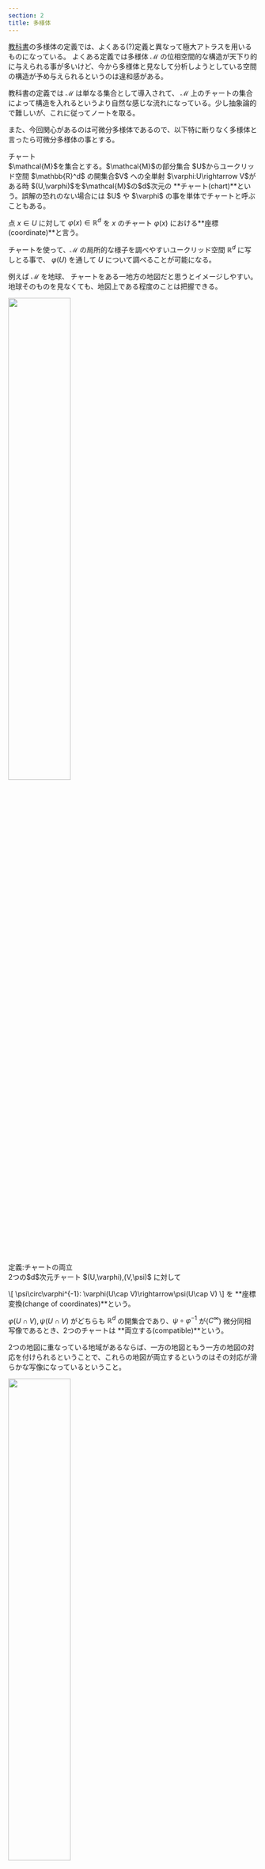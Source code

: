 ```yaml
---
section: 2
title: 多様体
---
```


[教科書](https://press.princeton.edu/absil)の多様体の定義では、よくある(?)定義と異なって極大アトラスを用いるものになっている。
よくある定義では多様体 $\mathcal{M}$ の位相空間的な構造が天下り的に与えられる事が多いけど、今から多様体と見なして分析しようとしている空間の構造が予め与えられるというのは違和感がある。

教科書の定義では $\mathcal{M}$ は単なる集合として導入されて、 $\mathcal{M}$ 上のチャートの集合によって構造を入れるというより自然な感じな流れになっている。少し抽象論的で難しいが、これに従ってノートを取る。

また、今回関心があるのは可微分多様体であるので、以下特に断りなく多様体と言ったら可微分多様体の事とする。

<div class="def" markdown=1>
<div class="title"> チャート </div>
$\mathcal{M}$を集合とする。$\mathcal{M}$の部分集合 $U$からユークリッド空間 $\mathbb{R}^d$ の開集合$V$ への全単射 $\varphi:U\rightarrow V$がある時 $(U,\varphi)$を$\mathcal{M}$の$d$次元の **チャート(chart)**という。誤解の恐れのない場合には $U$ や $\varphi$ の事を単体でチャートと呼ぶこともある。

点 $x\in U$ に対して $\varphi(x)\in\mathbb{R}^d$ を $x$ のチャート $\varphi(x)$ における**座標(coordinate)**と言う。
</div>

チャートを使って、$\mathcal{M}$ の局所的な様子を調べやすいユークリッド空間 $\mathbb{R}^d$ に写しとる事で、 $\varphi(U)$ を通して $U$ について調べることが可能になる。

例えば $\mathcal{M}$ を地球、 チャートをある一地方の地図だと思うとイメージしやすい。地球そのものを見なくても、地図上である程度のことは把握できる。

<img src="images/chart.png" width="50%">

<div class="def" markdown=1>
<div class="title"> 定義:チャートの両立 </div>
2つの$d$次元チャート $(U,\varphi),(V,\psi)$ に対して

\\[ \psi\circ\varphi^{-1}: \varphi(U\cap V)\rightarrow\psi(U\cap V) \\]
を **座標変換(change of coordinates)**という。

$\varphi(U\cap V), \psi(U\cap V)$ がどちらも $\mathbb{R}^d$ の開集合であり、$\psi\circ\varphi^{-1}$ が($C^\infty$) 微分同相写像であるとき、2つのチャートは **両立する(compatible)**という。
</div>

2つの地図に重なっている地域があるならば、一方の地図ともう一方の地図の対応を付けられるということで、これらの地図が両立するというのはその対応が滑らかな写像になっているということ。

<img src="images/change_of_coordinates.png" width="50%">

特別な場合として交わらないチャートは常に両立する。なぜならば $U\cap V=\emptyset$ ならば
$\varphi$ は全単射だから $\varphi(U\cap V)=\emptyset$。よってこれは $\mathbb{R}^d$ の開集合。 $\psi(U\cap V)$ も同じく開集合。
$\psi\circ\varphi^{-1}$ は空写像になるが、空写像は微分同相。

チャート $(U,\varphi)$ と $U$の部分集合 $V\subset U$ について $\varphi(V)$ が $\mathbb{R}^d$ の開集合ならば、 $(V,\varphi\|_V)$ もチャートである。但し、 $\varphi\|_V$ は $\varphi$ の定義域を $V$ に制限した写像。これは、これらの間の座標変換が恒等写像になる事から明らか。地図をその一部にだけ注目しても地図である事は変わらないという事。

両立関係は同値関係とは限らない。3つのチャート $(U,\varphi),(V,\psi),(W,\xi)$ について前者2つ、後者2つが両立しても $\varphi(U\cap W),\xi(U\cap W)$ が $\mathbb{R}^d$ の開集合とは限らない為、推移律が成り立たない。

<div class="def" markdown=1>
<div class="title"> アトラス </div>
$\mathcal{M}$ を集合とする。$\mathcal{M}$の $d$次元チャートの集合
 $\\{(U_\lambda,\varphi_\lambda\\}$ で

\\[ \mathcal{M}=\bigcup_\lambda U_\lambda \\]

であり、任意の2つのチャートが両立するものを
 $d$次元 **アトラス(atlas)**という。
</div>

アトラスは地図を集めた地図帳。

---
2次元単位球面のアトラスの例:

$S^2=\\{(x,y,z)\|x^2+y^2+z^2=1\\}$ について $U_+=S^2\setminus\\{(0,0,-1)\\},U_-=S^2\setminus\\{(0,0,1)\\}$
とする。$U_+$ は$S^2$の南極一点を除いた集合、$U_-$ は北極一点を除いた集合。
$\varphi_+:U_+\rightarrow \mathbb{R}^2: p\rightarrow\varphi_+(p)$ を、 $p$を$(0,0,-1)$と$p$を通る直線が平面 $z=0$ と交わる点に移す写像とする(南極点から$xy$平面への射影)。同様に $\varphi_-:U_-\rightarrow\mathbb{R}^2$ を北極点からの射影と定義する。このとき $\\{(U_+,\varphi_+),(U_-,\varphi_-)\\}$ は $S^2$ のアトラスとなる。

実際に計算してみると
\\[
\varphi_+(x,y,z)=\left(\frac{x}{1+z},\frac{y}{1+z}\right),\quad
\varphi_-(x,y,z)=\left(\frac
{x}{1-z},\frac{y}{1-z}\right) 
\\]
となる。これらの逆写像は
\\[
\begin{aligned}
\varphi_+^{-1}(u,v)&=\left(\frac{2u}{u^2+v^2+1},\frac{2v}{u^2+v^2+1},-\frac{u^2+v^2-1}{u^2+v^2+1}\right) \\\\ \\\\
\varphi_-^{-1}(u,v)&=\left(\frac{2u}{u^2+v^2+1},\frac{2v}{u^2+v^2+1},\frac{u^2+v^2-1}{u^2+v^2+1}\right)
\end{aligned}
\\]

となり、確かに $\varphi_+,\varphi_-$ は全単射で $\mathbb{R}^2$ は開集合だから、これらはチャートである。

次に座標変換について調べるが、まず
$\varphi_+(U_+\cap U_-)=\varphi_-(U_+\cap U_-)=\mathbb{R}\setminus\{(0,0)\}$ はユークリッド空間 $\mathbb{R}^2$ の開集合である。(一点集合は閉集合だから)


座標変換 $\varphi_-\circ\varphi_+^{-1}$ は

\\[
\varphi_-\circ\varphi_+^{-1}(u,v)=\left(\frac{u}{u^2+v^2},\frac{v}{u^2+v^2}\right)
\\]

となるが、これは $\mathbb{R}\setminus\\{(0,0)\\}$ 上の微分同相写像である。以上より2つのチャートは両立し、$S^2=U_+\cup U_-$ なので $\\{(U_+,\varphi_+),(U_-,\varphi_-)\\}$ は $S^2$ のアトラス。

---
馴染みのない例:

$\mathcal{M}$ を $\mathbb{R}^2$ 内の直線の集合とし、$U$ を $y$ 軸に並行ではない直線の集合、$V$ を $x$ 軸に並行ではない直線の集合とする。つまり

\\[
U=\\{y=mx+b\|m,b\in\mathbb{R}\\},
V=\\{x=ny+c\|n,c\in\mathbb{R}\\}
\\]

とかける。ここで
\\[
\begin{aligned}
\varphi&:U\rightarrow\mathbb{R}^2:\varphi(y=mx+b)=(m,b)\\\\\\\\
\psi&:V\rightarrow\mathbb{R}^2:\psi(x=ny+c)=(n,c)\\\\\\\\
\end{aligned}
\\]
と置くとこれらはチャートになる。$U\cap V$ は水平でも並行でもない直線の集合で $\varphi(U\cap V)=\psi(U\cap V)=\\{(a,b)\|a,b\in\mathbb{R},a\neq 0\\}$ になる。これは $\mathbb{R}^2$ の開集合で $\psi\circ\varphi^{-1}:(m,b)\mapsto(1/m,b/m)$ は $m\neq 0$ で微分同相。$U\cup V=\mathcal{M}$ だから $\\{(U,\varphi),(V,\psi\\}$ は$\mathcal{M}$ のアトラス)。

---

<div class="def" markdown=1>
<div class="title"> 極大アトラス </div>
集合 $\mathcal{M}$ の$d$次元チャート $(U,\varphi)$ とアトラス $\mathcal{A}$ について $\mathcal{A}\cup\\{(U,\varphi)\\}$ も $\mathcal{M}$ のアトラスであるならば、 $(U,\varphi)$ は $\mathcal{A}$ と両立するという。

アトラス $\mathcal{A}$ と両立するチャート全ての集合 $\mathcal{A}^+$ を $\mathcal{A}$の**極大アトラス(maximal atlas)**という。
</div>

つまり極大アトラス $\mathcal{A}^+$ は $\mathcal{A}$ を含む最大のアトラス。

---

$\mathcal{A}$が$\mathcal{A}^+$に含まれるのは明らか。
$\mathcal{A}^+$ 自身もアトラスになるという事は、あまり自明ではないと思うから証明する。
その為には $\mathcal{A}^+$ に含まれる任意の2つのチャート $(U,\varphi),(V,\psi)$ が両立する事を示せば良いが、一方が $\mathcal{A}$ に含まれているならばこれらが両立するのは定義より明らか。よって、これらが $\mathcal{A}$ に含まれていない時にも両立する事を示せば良い。

それぞれのチャートは $\mathcal{A}$ と両立するので, 任意の$(U_\alpha,\varphi_\alpha)\in \mathcal{A}$ について
$\varphi_\alpha(U\cap U_\alpha),\varphi_\alpha(V\cap U_\alpha)$ は $\mathbb{R}^d$ の開集合。従ってこれらの共通部分

\\[ 
\varphi_\alpha(U\cap U_\alpha)\cap\varphi_\alpha(V\cap U_\alpha) = \varphi_\alpha(U\cap V\cap U_\alpha)
\\]

も開集合。($\because$ $f$が全単射ならば $f(A\cap B)=f(A)\cap f(B)$)

よって$\varphi\circ\varphi_\alpha$ は同相写像だから

\\[
\varphi(U\cap V\cap U_\alpha)=(\varphi\circ\varphi_\alpha^{-1})(\varphi_\alpha(U\cap V\cap U_\alpha))
\\]

も $\mathbb{R}^d$ の開集合。よって

\\[
\varphi(U\cap V)=\varphi\left(\bigcup_\alpha U\cap V\cap U_\alpha\right) = \bigcup_\alpha\varphi(U\cap V\cap U_\alpha)
\\]

も開集合。全く同様にして $\psi(U\cap V)$ も開集合。

あとは座標変換 $\psi\circ\varphi^{-1}:\varphi(U\cap V)\rightarrow\psi(U\cap V)$が微分同相写像である事を示せば良い。任意の $(U_\alpha,\varphi_\alpha)\in \mathcal{A}$ に対して、

\\[\varphi_\alpha\circ\varphi^{-1}:\varphi(U\cap U_\alpha)\rightarrow\varphi_\alpha(U\cap U_\alpha)\\]

は仮定より微分同相写像。これを開集合 $\varphi(U\cap V\cap U_\alpha)$ に制限した

\\[\varphi_\alpha\circ\varphi^{-1}:\varphi(U\cap V\cap U_\alpha)\rightarrow\varphi_\alpha(U\cap V\cap U_\alpha)\\]

も微分同相写像。$\psi\circ\varphi_\alpha^{-1}$ も同様なので、これらの合成

\\[\psi\circ\varphi^{-1}:\varphi(U\cap V\cap U_\alpha)\rightarrow\psi(U\cap V\cap U_\alpha)\\]

も微分同相写像。よって $$\varphi(U\cap V)= \bigcup_\alpha\varphi(U\cap V\cap U_\alpha)$$ であったので
\\[ \psi\circ\varphi^{-1}: \varphi(U\cap V)\rightarrow\psi(U\cap V) \\]
も微分同相写像である。以上より $(U,\varphi),(V,\psi)$ は両立する。

---

以上で多様体の定義に必要な道具は揃ったが、実用上2つの条件を加える。1つは $\mathcal{M}$ が可算個のチャートで覆えるということ、もう一つはハウスドルフ性である。これらが具体的にどう役に立つかは(私もまだ勉強途中でよく分からないので)あとで、実際に使う場面で見る。

<div class="def" markdown=1>
<div class="title"> 多様体 </div>
集合 $\mathcal{M}$ と$d$次元極大アトラス $\mathcal{A}=\\{(U_\alpha,\varphi_\alpha)\\}$ が以下を満たすとき、 $(\mathcal{M},\mathcal{A})$ を **$d$次元多様体($d$-dimentional manifold)** という。誤解の恐れの無い場合は $\mathcal{M}$ 自身を多様体と呼ぶ。

*可算被覆をもつ(Countability condition)**

$\mathcal{M}$ は $\mathcal{A}$ の可算個のチャートで覆うことができる。つまり、$U_{\alpha_1},U_{\alpha_2},\ldots$ が存在して $ \mathcal{M}=\bigcup_iU_{\alpha_i}$ と書ける。

**ハウスドルフ性(Hausdorff condition)**

任意の異なる点 $x,y\in \mathcal{M},x\neq y$ に対して、これらを含む交わらないチャート,すなわち $(U,\varphi),(V,\psi)\in \mathcal{A}$ で$x\in U,y\in V$ かつ $U\cap V=\emptyset$であるものが存在する。
</div>

ある集合と極大アトラスがハウスドルフ性を満たすか調べる為には、以下の補題が役に立つ。

<div class="lemma" markdown=1>
<div class="title"></div>
$\mathcal{M}$ を集合、 $\mathcal{A}$ を極大アトラスとする。
$\mathcal{M}$ の異なる2点 $x,y$ がある1つのチャート $(U,\varphi)\in \mathcal{A}$ に含まれるならば、これらを分離する $U$ に含まれるチャートが存在する。

すなわち、あるチャート $U_\alpha,U_\beta\subset U$ が存在して $x\in U_\alpha,y\in U_\beta,U_\alpha\cap U_\beta=\emptyset$
</div>

つまり、一つの地図の中に限って見ればハウスドルフ性は自然に成立するということ。

$\varphi$ は全単射だから $x\neq y$ の時、$\varphi(x)\neq\varphi(y)$ である。よって $\mathbb{R}^d$ はハウスドルフ空間だから $\varphi(x),\varphi(y)$ を分離する開集合で $\varphi(U)$ に含まれる物を選ぶ事ができる。これらの $\varphi$ での逆像を $U_\alpha,U_\beta$ とすれば $U_\alpha,U_\beta\subset U$ であって $\varphi$ は全単射だから $U_\alpha\cap U_\beta=\emptyset$ となる。それぞれのチャートの写像は $\varphi$ を $U_\alpha,U_\beta$ に制限したものをとれば良い。

---

ここでよく使うことになりそうな多様体の例を挙げる。

<div class="example" markdown=1>
<div class="title"> $n$次元球面 </div>

\\[
S^n=\\{\mathbf{x}\|\mathbf{x}\in\mathbb{R}^{n+1},||\mathbf{x}||=1\\}
\\]

を **$n$ 次元球面($n$-sphere)**という。
$U_\pm$ を $S^n$ から $(\mp 1,0,\ldots)$ を除いた集合とし, 写像 $\varphi_\pm :U_\pm\rightarrow\mathbb{R}^n$ を
\\[
\varphi_\pm(x_0,x_1,\ldots,x_n) = \frac{1}{1\pm x_0}(x_1,\ldots,x_n)
\\]
とすると $(U_\pm,\varphi_\pm)$ はチャートである。また、 $\mathcal{A}=\\{(U_+,\varphi_+),(U_-,\varphi_-)\\}$ はアトラスであり、 $(S^n,\mathcal{A}^+)$ は$n$次元多様体である。
</div>


$\varphi_\pm$ がチャートである事と、$\mathcal{A}$ がアトラスである事の証明は 前節でやった $S^2$ の場合とほとんど同じなので省略し、極大アトラス $\mathcal{A}^+$ をとると $(S^n,\mathcal{A}^+)$ が多様体になる事を示す。

まず $S^n=U_+\cup U_-$ だから可算被覆を持つ事は明らか。続いて、ハウスドルフ性についてだが、補題2.1より2点が同じチャートに含まれる場合には分離できるので、$(1,0,\ldots)$ と $(-1,0,\ldots)$ を分離するチャートが存在する事を示せば良い。

$V_+$ を $U_+$ の $x_0>0$ の部分、 $V_-$ を $U_-$ の $x_0<0$ の部分とすれば

\\[ \varphi_+(V_+)=\varphi_-(V_-)=\\{\mathbf{x}\|\mathbf{x}\in\mathbb{R}^n,\|\|\mathbf{x}\|\|>1\\} \\]

となって、これらは $\mathbb{R}^n$ の開集合($\because$ 閉球体の補集合)だから、$\varphi_\pm$ のこれらへの制限は $S^n$ のチャートになる。
そして $V_+\cap V_-=\emptyset$ だから、これらは $(\pm 1,0,\ldots)$ を分離する。以上より $(S^n,\mathcal{A}^+)$ はハウスドルフ性を満たす。

よって $(S^n,\mathcal{A}^+)$ は $n$ 次元多様体である。

<div class="example" markdown=1>
<div class="title"> 一般線形化群 </div>
正則な $n$次実正方行列の集合 $GL_n=\\{X\in\mathbb{R}^{n\times n}\|\det X\neq 0\\} $ 
に対して、写像
\\[
\varphi:GL_n\rightarrow\mathbb{R}^{n^2}: X\mapsto\mathrm{vec}(X)
\\]
を考えると $\mathcal{A}=\\{(GL_n,\varphi)\\}$ がアトラスとなり、 $(GL_n,\mathcal{A}^+)$ は $n^2$次元多様体となる。
</div>

ここで $\mathrm{vec}(X)$ は $X$ の各列を縦に繋げたベクトル。

まず $\varphi(GL_n)$ が開集合である事を示す。$\det'=\det\circ\mathrm{vec}^{-1}:\mathbb{R}^{n^2}\rightarrow\mathbb{R}$ はベクトルの成分の加減乗算のみで定義されるので連続。従って $\varphi(GL_n)=\det'^{-1}(\mathbb{R}\setminus\\{0\\})$ は開集合。($\because$ ユークリッド空間の一点集合 $\\{0\\}$ は閉集合だから、その補集合である $\mathbb{R}\setminus\\{0\\}$ は開集合。そして、開集合の連続写像による逆像は開集合。)

そして $\mathrm{vec}$ は全単射だから $(GL_n,\varphi)$ はチャートである。$GL_n$ 全体が一つのチャートで覆われるので、可算被覆を持つことは明らか。ハウスドルフ性も補題2.1より明らか。

---

同じようにして特殊線形化群 $SL_n=\\{X\in\mathbb{R}^{n\times n}\|\det X=1\\}$ などについても考えたいが、同じようにチャートを与える事によって直接示すのは大変なので、いくつか定理を示した後にする。
